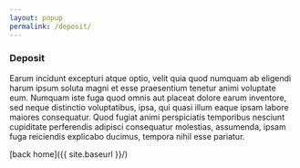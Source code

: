 ```yaml
---
layout: popup
permalink: /deposit/
---
```


### Deposit

 Earum incidunt excepturi atque optio, velit quia quod numquam ab eligendi harum ipsum soluta magni et esse praesentium tenetur animi voluptate eum. Numquam iste fuga quod omnis aut placeat dolore earum inventore, sed neque distinctio voluptatibus, ipsa, qui quasi illum eaque ipsam labore maiores consequatur. Quod fugiat animi perspiciatis temporibus nesciunt cupiditate perferendis adipisci consequatur molestias, assumenda, ipsam fuga reiciendis explicabo ducimus, tempora nihil esse pariatur.

[back home]({{ site.baseurl }}/)
